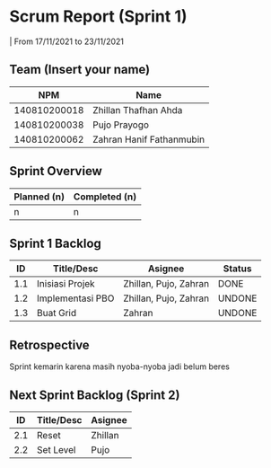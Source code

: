 # Scrum Report (Sprint 1)
| From 17/11/2021 to 23/11/2021

## Team (Insert your name)
| NPM           | Name                     |
| ------------- |-------------             |
| 140810200018  | Zhillan Thafhan Ahda     |
| 140810200038  | Pujo Prayogo             |
| 140810200062  | Zahran Hanif Fathanmubin |

## Sprint Overview
| Planned (n)   | Completed (n) |
| ------------- |-------------- |
| n             | n             |

## Sprint 1 Backlog

| ID  | Title/Desc           | Asignee                | Status             |
| --- | ----------           | -------                | ------             |
| 1.1 | Inisiasi Projek      | Zhillan, Pujo, Zahran  | DONE               |
| 1.2 | Implementasi PBO     | Zhillan, Pujo, Zahran  | UNDONE             |
| 1.3 | Buat Grid            | Zahran                 | UNDONE             |

## Retrospective 

Sprint kemarin karena masih nyoba-nyoba jadi belum beres

## Next Sprint Backlog (Sprint 2)
| ID  | Title/Desc | Asignee | 
| --- | ---------- | ------- | 
| 2.1 | Reset      | Zhillan | 
| 2.2 | Set Level  | Pujo    | 